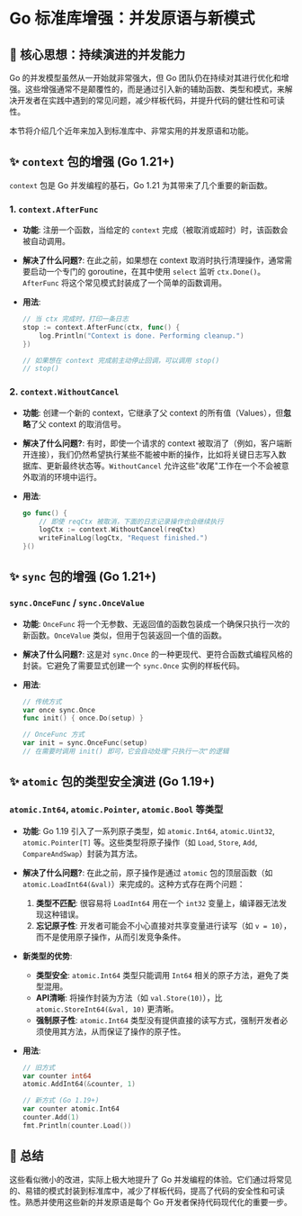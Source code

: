 # Go 标准库增强：并发原语与新模式

## 🎯 **核心思想：持续演进的并发能力**

Go 的并发模型虽然从一开始就非常强大，但 Go 团队仍在持续对其进行优化和增强。这些增强通常不是颠覆性的，而是通过引入新的辅助函数、类型和模式，来解决开发者在实践中遇到的常见问题，减少样板代码，并提升代码的健壮性和可读性。

本节将介绍几个近年来加入到标准库中、非常实用的并发原语和功能。

## ✨ **`context` 包的增强 (Go 1.21+)**

`context` 包是 Go 并发编程的基石，Go 1.21 为其带来了几个重要的新函数。

### 1. `context.AfterFunc`

- **功能**: 注册一个函数，当给定的 `context` 完成（被取消或超时）时，该函数会被自动调用。
- **解决了什么问题?**: 在此之前，如果想在 context 取消时执行清理操作，通常需要启动一个专门的 goroutine，在其中使用 `select` 监听 `ctx.Done()`。`AfterFunc` 将这个常见模式封装成了一个简单的函数调用。
- **用法**:

  ```go
  // 当 ctx 完成时，打印一条日志
  stop := context.AfterFunc(ctx, func() {
      log.Println("Context is done. Performing cleanup.")
  })
  
  // 如果想在 context 完成前主动停止回调，可以调用 stop()
  // stop()
  ```

### 2. `context.WithoutCancel`

- **功能**: 创建一个新的 context，它继承了父 context 的所有值（Values），但**忽略**了父 context 的取消信号。
- **解决了什么问题?**: 有时，即使一个请求的 context 被取消了（例如，客户端断开连接），我们仍然希望执行某些不能被中断的操作，比如将关键日志写入数据库、更新最终状态等。`WithoutCancel` 允许这些"收尾"工作在一个不会被意外取消的环境中运行。
- **用法**:

  ```go
  go func() {
      // 即使 reqCtx 被取消，下面的日志记录操作也会继续执行
      logCtx := context.WithoutCancel(reqCtx)
      writeFinalLog(logCtx, "Request finished.")
  }()
  ```

## ✨ **`sync` 包的增强 (Go 1.21+)**

### `sync.OnceFunc` / `sync.OnceValue`

- **功能**: `OnceFunc` 将一个无参数、无返回值的函数包装成一个确保只执行一次的新函数。`OnceValue` 类似，但用于包装返回一个值的函数。
- **解决了什么问题?**: 这是对 `sync.Once` 的一种更现代、更符合函数式编程风格的封装。它避免了需要显式创建一个 `sync.Once` 实例的样板代码。
- **用法**:

  ```go
  // 传统方式
  var once sync.Once
  func init() { once.Do(setup) }

  // OnceFunc 方式
  var init = sync.OnceFunc(setup)
  // 在需要时调用 init() 即可，它会自动处理"只执行一次"的逻辑
  ```

## ✨ **`atomic` 包的类型安全演进 (Go 1.19+)**

### `atomic.Int64`, `atomic.Pointer`, `atomic.Bool` 等类型

- **功能**: Go 1.19 引入了一系列原子类型，如 `atomic.Int64`, `atomic.Uint32`, `atomic.Pointer[T]` 等。这些类型将原子操作（如 `Load`, `Store`, `Add`, `CompareAndSwap`）封装为其方法。
- **解决了什么问题?**: 在此之前，原子操作是通过 `atomic` 包的顶层函数（如 `atomic.LoadInt64(&val)`）来完成的。这种方式存在两个问题：
    1. **类型不匹配**: 很容易将 `LoadInt64` 用在一个 `int32` 变量上，编译器无法发现这种错误。
    2. **忘记原子性**: 开发者可能会不小心直接对共享变量进行读写（如 `v = 10`），而不是使用原子操作，从而引发竞争条件。
- **新类型的优势**:
  - **类型安全**: `atomic.Int64` 类型只能调用 `Int64` 相关的原子方法，避免了类型混用。
  - **API清晰**: 将操作封装为方法（如 `val.Store(10)`），比 `atomic.StoreInt64(&val, 10)` 更清晰。
  - **强制原子性**: `atomic.Int64` 类型没有提供直接的读写方式，强制开发者必须使用其方法，从而保证了操作的原子性。
- **用法**:

  ```go
  // 旧方式
  var counter int64
  atomic.AddInt64(&counter, 1)

  // 新方式 (Go 1.19+)
  var counter atomic.Int64
  counter.Add(1)
  fmt.Println(counter.Load())
  ```

## 🚀 **总结**

这些看似微小的改进，实际上极大地提升了 Go 并发编程的体验。它们通过将常见的、易错的模式封装到标准库中，减少了样板代码，提高了代码的安全性和可读性。熟悉并使用这些新的并发原语是每个 Go 开发者保持代码现代化的重要一步。
